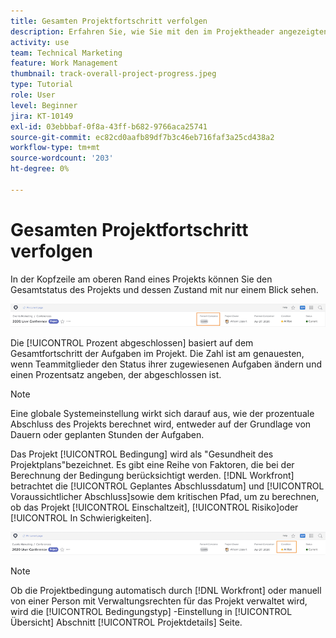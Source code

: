 ```yaml
---
title: Gesamten Projektfortschritt verfolgen
description: Erfahren Sie, wie Sie mit den im Projektheader angezeigten Informationen den Gesamtfortschritt und den Zustand des Projekts verfolgen können.
activity: use
team: Technical Marketing
feature: Work Management
thumbnail: track-overall-project-progress.jpeg
type: Tutorial
role: User
level: Beginner
jira: KT-10149
exl-id: 03ebbbaf-0f8a-43ff-b682-9766aca25741
source-git-commit: ec82cd0aafb89df7b3c46eb716faf3a25cd438a2
workflow-type: tm+mt
source-wordcount: '203'
ht-degree: 0%

---
```


# Gesamten Projektfortschritt verfolgen

In der Kopfzeile am oberen Rand eines Projekts können Sie den Gesamtstatus des Projekts und dessen Zustand mit nur einem Blick sehen.

![Projekt-Header anzeigen [!UICONTROL Prozent abgeschlossen]](assets/planner-fund-percent-complete.png)

Die [!UICONTROL Prozent abgeschlossen] basiert auf dem Gesamtfortschritt der Aufgaben im Projekt. Die Zahl ist am genauesten, wenn Teammitglieder den Status ihrer zugewiesenen Aufgaben ändern und einen Prozentsatz angeben, der abgeschlossen ist.

>[!NOTE]
>
>Eine globale Systemeinstellung wirkt sich darauf aus, wie der prozentuale Abschluss des Projekts berechnet wird, entweder auf der Grundlage von Dauern oder geplanten Stunden der Aufgaben.

Das Projekt [!UICONTROL Bedingung] wird als &quot;Gesundheit des Projektplans&quot;bezeichnet. Es gibt eine Reihe von Faktoren, die bei der Berechnung der Bedingung berücksichtigt werden. [!DNL Workfront] betrachtet die [!UICONTROL Geplantes Abschlussdatum] und [!UICONTROL Voraussichtlicher Abschluss]sowie dem kritischen Pfad, um zu berechnen, ob das Projekt [!UICONTROL Einschaltzeit], [!UICONTROL Risiko]oder [!UICONTROL In Schwierigkeiten].

![Projekt-Header anzeigen [!UICONTROL Bedingung]](assets/planner-fund-condition.png)

>[!NOTE]
>
>Ob die Projektbedingung automatisch durch [!DNL Workfront] oder manuell von einer Person mit Verwaltungsrechten für das Projekt verwaltet wird, wird die [!UICONTROL Bedingungstyp] -Einstellung in [!UICONTROL Übersicht] Abschnitt [!UICONTROL Projektdetails] Seite.

<!---
learn more urls
Project percent complete overview
Overview of project condition and condition type
--->
